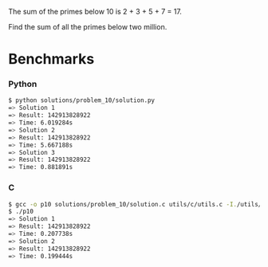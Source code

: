 The sum of the primes below 10 is 2 + 3 + 5 + 7 = 17.

Find the sum of all the primes below two million.


# Benchmarks

### Python
```bash
$ python solutions/problem_10/solution.py
=> Solution 1
=> Result: 142913828922
=> Time: 6.019284s
=> Solution 2
=> Result: 142913828922
=> Time: 5.667188s
=> Solution 3
=> Result: 142913828922
=> Time: 0.881891s
```

### C
```bash
$ gcc -o p10 solutions/problem_10/solution.c utils/c/utils.c -I./utils/c
$ ./p10
=> Solution 1
=> Result: 142913828922
=> Time: 0.207738s
=> Solution 2
=> Result: 142913828922
=> Time: 0.199444s
```